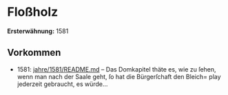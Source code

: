 # Floßholz

**Ersterwähnung:** 1581

## Vorkommen
- 1581: [jahre/1581/README.md](../jahre/1581/README.md) – Das Domkapitel thäte es, wie zu ſehen, wenn man
nach der Saale geht, ſo hat die Bürgerſchaft den Bleich=
play jederzeit gebraucht, es würde...
